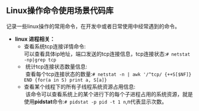 ## Linux操作命令使用场景代码库<br>
记录一些linux操作的常用命令，在开发中或者日常使用中经常遇到的命令。<br>
* **linux 进程相关：**<br>
  * 查看系统tcp连接详情命令:<br>
  可以查看具体ip地址，端口发送的tcp连接信息，tcp连接状态:`# netstat -np|grep tcp` <br>
  *  统计tcp连接状态数量信息:<br>
  查看每个tcp连接状态的数量:`# netstat -n | awk '/^tcp/ {++S[$NF]} END {for(a in S) print a, S[a]}`<br>
  * 查看某个线程下的所有子线程系统资源占用信息:<br>
  该命令可以查看系统上的某个进行下的每个子进程占用的系统资源，就是使用**pidstat**命令:`# pidstat -p pid -t 1 n`,n代表显示次数。<br>
